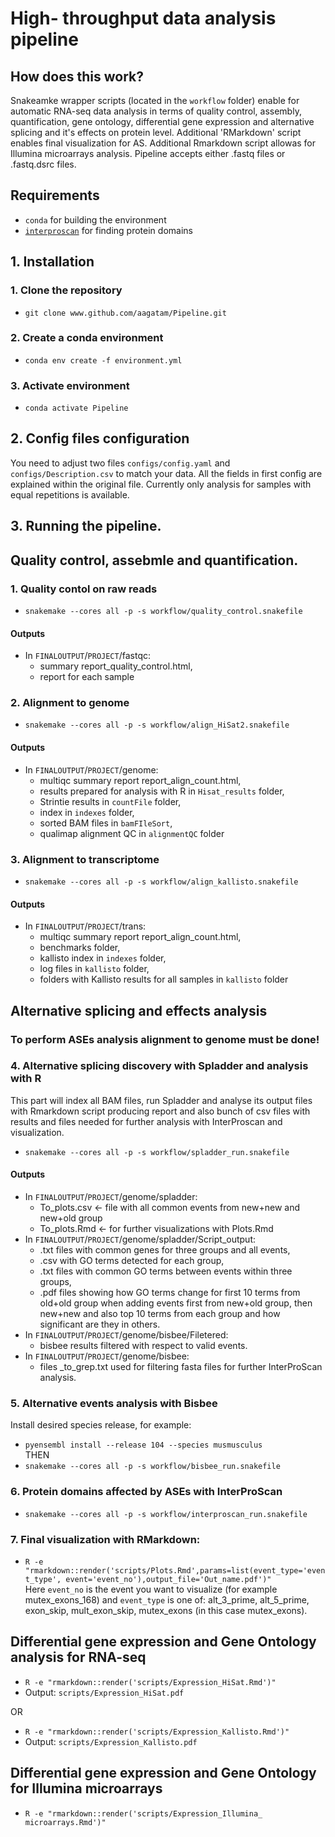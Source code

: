 # High- throughput data analysis pipeline

## How does this work?
Snakeamke wrapper scripts (located in the `workflow` folder) enable for automatic RNA-seq data analysis in terms of quality control, assembly, quantification, gene ontology, differential gene expression and alternative splicing and it's effects on protein level. Additional 'RMarkdown' script enables final visualization for AS.
Additional Rmarkdown script allowas for Illumina microarrays analysis. Pipeline accepts either .fastq files or .fastq.dsrc files.

## Requirements
 - `conda` for building the environment
 - [`interproscan`](https://interproscan-docs.readthedocs.io/en/latest/UserDocs.html) for finding protein domains

## 1. Installation
### 1. Clone the repository
 - `git clone www.github.com/aagatam/Pipeline.git`
### 2. Create a conda environment
 - `conda env create -f environment.yml`
### 3. Activate environment
 - `conda activate Pipeline`

## 2. Config files configuration
 You need to adjust two files `configs/config.yaml` and `configs/Description.csv` to match your data. All the fields in first config are explained within the original file. Currently only analysis for samples with equal repetitions is available.

## 3. Running the pipeline.
## Quality control, assebmle and quantification.
### 1. Quality contol on raw reads
 - `snakemake --cores all -p -s workflow/quality_control.snakefile`
#### **Outputs**
  - In `FINALOUTPUT`/`PROJECT`/fastqc:
    - summary report_quality_control.html,
    - report for each sample
### 2. Alignment to genome
 - `snakemake --cores all -p -s workflow/align_HiSat2.snakefile`
#### **Outputs**
  - In `FINALOUTPUT`/`PROJECT`/genome:
    - multiqc summary report  report_align_count.html,
    - results prepared for analysis with R in `Hisat_results` folder,
    - Strintie results in `countFile` folder,
    - index in `indexes` folder,
    - sorted BAM files in `bamFIleSort`,
    - qualimap alignment QC in `alignmentQC` folder

### 3. Alignment to transcriptome
 - `snakemake --cores all -p -s workflow/align_kallisto.snakefile`
#### **Outputs**
  - In `FINALOUTPUT`/`PROJECT`/trans:
    - multiqc summary report report_align_count.html,
    - benchmarks folder,
    - kallisto index in `indexes` folder,
    - log files in `kallisto` folder,
    - folders with Kallisto results for all samples in `kallisto` folder

## Alternative splicing and effects analysis
### To perform ASEs analysis alignment to genome must be done!

### 4. Alternative splicing discovery with Spladder and analysis with R
This part will index all BAM files, run Spladder and analyse its output files with Rmarkdown script producing report and also bunch of csv files with results and files needed for further analysis with InterProscan and visualization.
 - `snakemake --cores all -p -s workflow/spladder_run.snakefile`
#### **Outputs**
  - In `FINALOUTPUT`/`PROJECT`/genome/spladder:
    - To_plots.csv <- file with all common events from new+new and new+old group
    - To_plots.Rmd <- for further visualizations with Plots.Rmd
  - In `FINALOUTPUT`/`PROJECT`/genome/spladder/Script_output:
    - .txt files with common genes for three groups and all events,
    - .csv with GO terms detected for each group,
    - .txt files with common GO terms between events within three groups,
    - .pdf files showing how GO terms change for first 10 terms from old+old group when adding events first from new+old group, then new+new and also top 10 terms from each group and how significant are they in others.
  - In `FINALOUTPUT`/`PROJECT`/genome/bisbee/Filetered:
    - bisbee results filtered with respect to valid events.
  - In `FINALOUTPUT`/`PROJECT`/genome/bisbee:
    - files  _to_grep.txt used for filtering fasta files for further InterProScan analysis.

### 5. Alternative events analysis with Bisbee
Install desired species release, for example:
 - `pyensembl install --release 104 --species musmusculus`\
 THEN
 - `snakemake --cores all -p -s workflow/bisbee_run.snakefile`
### 6. Protein domains affected by ASEs with InterProScan
 - `snakemake --cores all -p -s workflow/interproscan_run.snakefile`
### 7. Final visualization with RMarkdown:
 - `R -e "rmarkdown::render('scripts/Plots.Rmd',params=list(event_type='event_type', event='event_no'),output_file='Out_name.pdf')"` \
 Here `event_no` is the event you want to visualize (for example mutex_exons_168) and `event_type` is one of: alt_3_prime, alt_5_prime, exon_skip, mult_exon_skip, mutex_exons (in this case mutex_exons).

## Differential gene expression and Gene Ontology analysis for RNA-seq
 - `R -e "rmarkdown::render('scripts/Expression_HiSat.Rmd')"`
 - Output: `scripts/Expression_HiSat.pdf`

 OR

 - `R -e "rmarkdown::render('scripts/Expression_Kallisto.Rmd')"`
 - Output: `scripts/Expression_Kallisto.pdf`

## Differential gene expression and Gene Ontology for Illumina microarrays
 - `R -e "rmarkdown::render('scripts/Expression_Illumina_ microarrays.Rmd')"`
